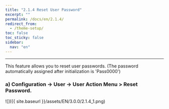 ```yaml
---
title: "2.1.4 Reset User Password"
excerpt: ""
permalink: /docs/en/2.1.4/
redirect_from:
  - /theme-setup/
toc: false
toc_sticky: false
sidebar:
  nav: "en"
---
```



---
This feature allows you to reset user passwords. \(The password automatically assigned after initialization is 'Pass0000'\)

### a\) Configuration → User → User Action Menu > Reset Password.
![]({{ site.baseurl }}/assets/EN/3.0.0/2.1.4_1.png)
